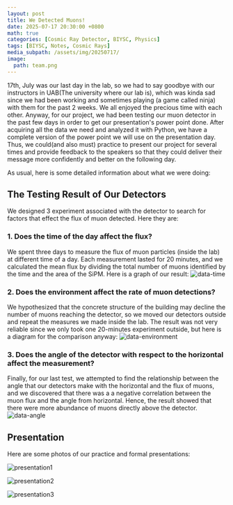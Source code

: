 ```yaml
---
layout: post
title: We Detected Muons!
date: 2025-07-17 20:30:00 +0800
math: true
categories: [Cosmic Ray Detector, BIYSC, Physics]
tags: [BIYSC, Notes, Cosmic Rays]
media_subpath: /assets/img/20250717/
image:
  path: team.png
---
```


17th, July was our last day in the lab, so we had to say goodbye with our instructors in UAB(The university where our lab is), which was kinda sad since we had been working and sometimes playing (a game called ninja) with them for the past 2 weeks. We all enjoyed the precious time with each other. Anyway, for our project, we had been testing our muon detector in the past few days in order to get our presentation's power point done. After acquiring all the data we need and analyzed it with Python, we have a complete version of the power point we will use on the presentation day. Thus, we could(and also must) practice to present our project for several times and provide feedback to the speakers so that they could deliver their message more confidently and better on the following day. 

As usual, here is some detailed information about what we were doing:

## The Testing Result of Our Detectors

We designed 3 experiment associated with the detector to search for factors that effect the flux of muon detected. Here they are:

### 1. Does the time of the day affect the flux?

We spent three days to measure the flux of muon particles (inside the lab) at different time of a day. Each measurement lasted for 20 minutes, and we calculated the mean flux by dividing the total number of muons identified by the time and the area of the SiPM. Here is a graph of our result: ![data-time](data_time.png)

### 2. Does the environment affect the rate of muon detections?

We hypothesized that the concrete structure of the building may decline the number of muons reaching the detector, so we moved our detectors outside and repeat the measures we made inside the lab. The result was not very reliable since we only took one 20-minutes experiment outside, but here is a diagram for the comparison anyway: ![data-environment](data_environment.png)

### 3. Does the angle of the detector with respect to the horizontal affect the measurement?

Finally, for our last test, we attempted to find the relationship between the angle that our detectors make with the horizontal and the flux of muons, and we discovered that there was a a negative correlation between the muon flux and the angle from horizontal. Hence, the result showed that there were more abundance of muons directly above the detector. ![data-angle](data_angle.png)

## Presentation

Here are some photos of our practice and formal presentations: 

![presentation1](presentation1.png)

![presentation2](presentation2.png)

![presentation3](presentation3.png)


